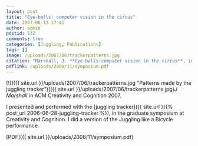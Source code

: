 ```yaml
---
layout: post
title: "Eye-balls: computer vision in the circus"
date: 2007-06-13 17:41
author: admin
postid: 132
comments: true
categories: [Juggling, Publications]
tags: []
image: /uploads/2007/06/trackerpatterns.jpg
citation: "Marshall, J. **Eye-balls:computer vision in the circus**, in ACM Creativity & Cognition 2007, Washington DC (2007)"
pdflink: /uploads/2008/11/symposium.pdf
---
```

[![]({{ site.url }}/uploads/2007/06/trackerpatterns.jpg "Patterns made by the juggling tracker")]({{ site.url }}/uploads/2007/06/trackerpatterns.jpg)*J Marshall* in ACM Creativity and Cognition 2007.

I presented and performed with the [juggling tracker]({{ site.url }}{% post_url 2006-06-28-juggling-tracker %}), in the graduate symposium at Creativity and Cognition. I did a version of the Juggling like a Bicycle performance.

[PDF]({{ site.url }}/uploads/2008/11/symposium.pdf)

